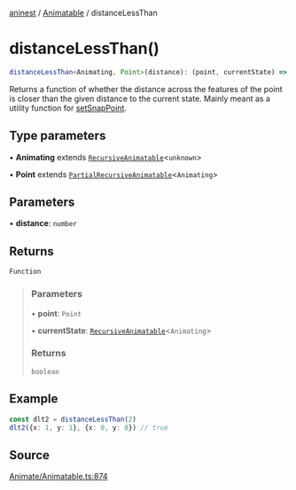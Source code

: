 [aninest](../../index.md) / [Animatable](../index.md) / distanceLessThan

# distanceLessThan()

```ts
distanceLessThan<Animating, Point>(distance): (point, currentState) => boolean
```

Returns a function of whether the distance across the features of the point is closer than the given distance to the current state.
Mainly meant as a utility function for [setSnapPoint](setSnapPoint.md).

## Type parameters

• **Animating** extends [`RecursiveAnimatable`](../type-aliases/RecursiveAnimatable.md)\<`unknown`\>

• **Point** extends [`PartialRecursiveAnimatable`](../type-aliases/PartialRecursiveAnimatable.md)\<`Animating`\>

## Parameters

• **distance**: `number`

## Returns

`Function`

> ### Parameters
>
> • **point**: `Point`
>
> • **currentState**: [`RecursiveAnimatable`](../type-aliases/RecursiveAnimatable.md)\<`Animating`\>
>
> ### Returns
>
> `boolean`
>

## Example

```ts
const dlt2 = distanceLessThan(2)
dlt2({x: 1, y: 1}, {x: 0, y: 0}) // true
```

## Source

[Animate/Animatable.ts:874](https://github.com/zphrs/aninest/blob/729a7d6/src/Animate/Animatable.ts#L874)
